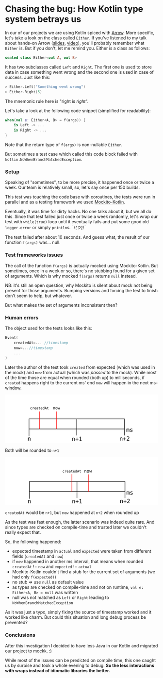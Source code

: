# Chasing the bug: How Kotlin type system betrays us

In our of our projects we are using Kotlin spiced with [Arrow](https://arrow-kt.io/). 
More specific, let's take a look on the class called `Either`.
If you've listened to my talk about hands-on Arrow ([slides](https://speakerdeck.com/paranoidmonoid/hands-on-arrow), [video](https://www.youtube.com/watch?v=tkl9EaUMfm8)), you'll probably remember what `Either` is. But if you don't, let me remind you.
Either is a class as follows:

```kotlin
sealed class Either<out A, out B>
```

It has two subclasses called `Left` and `Right`. The first one is used to store data in case something went wrong and the second one is used in case of success. 
Just like this:

```kotlin
> Either.Left("Something went wrong")
> Either.Right(5)
```

The mnemonic rule here is "right is _right_".

Let's take a look at the following code snippet (simplified for readability):

```kotlin
when(val e: Either<A, B> = f(args)) {
    is Left -> ...
    is Right -> ...
}
```

Note that the return type of ```f(args)``` is non-nullable ```Either```.

But sometimes a test case which called this code block failed with ```kotlin.NoWhenBranchMatchedException```.

### Setup
Speaking of "sometimes", to be more precise, it happened once or twice a week. Our team is relatively small, so, let's say once per 150 builds.

This test was touching the code base with coroutines, the tests were run in parallel and as a testing framework we used [Mockito-Kotlin](https://github.com/mockito/mockito-kotlin).

Eventually, it was time for dirty hacks. No one talks about it, but we all do this. Since that test failed just once or twice a week randomly, let's wrap our test with `while(true)` loop until it eventually fails and put some good old `logger.error` or simply `println`s. ¯\\_(ツ)_/¯ 

The test failed after about 10 seconds. And guess what, the result of our function `f(args)` was... null.

### Test frameworks issues

The call of the function `f(args)` is actually mocked using Mockito-Kotlin. But sometimes, once in a week or so, there's no stubbing found for a given set of arguments. Which is why mocked `f(args)` returns `null` instead.

NB: it's still an open question, why Mockito is silent about mock not being present for those arguments. Bumping versions and forcing the test to finish don't seem to help, but whatever.

But what makes the set of arguments inconsistent then?

### Human errors

The object used for the tests looks like this: 

```kotlin
Event(
    createdAt=... //timestamp
    now=...//timestamp
    ...
)
```

Later the author of the test took `created` from expected (which was used in the mock) and `now` from actual (which was *passed* to the mock).
While most of the time those are equal when rounded (both up) to milliseconds, if `created` happens right to the current ms' end `now` will happen in the next ms-window.

![](../img/eithervsnull/milliseconds-same.svg)

Both will be rounded to `n+1`

![](../img/eithervsnull/milliseconds-different.svg)

`createdAt` would be `n+1`, but `now` happened at `n+2` when rounded up

As the test was fast enough, the latter scenario was indeed quite rare. And since types are checked on compile-time and trusted later we couldn't really expect that.

So, the following happened:

- expected timestamp in `actual` and `expected` were taken from different fields (`createdAt` and `now`)
- if `now` happened in another ms interval, that means when rounded `createdAt` != `now` and `expected` != `actual`
- Mockito-Kotlin couldn't find a stub for the current set of arguments (we had only `f(expected)`)
- no stub => use `null` as default value
- as types are checked on compile-time and not on runtime, `val e: Either<A, B> = null` was written
- null was not matched as `Left` or `Right` leading to `NoWhenBranchMatchedException`

As it was just a typo, simply fixing the source of timestamp worked and it worked like charm. But could this situation and long debug process be prevented?

### Conclusions
After this investigation I decided to have less Java in our Kotlin and migrated our project to mockk. :)

While most of the issues can be predicted on compile time, this one caught us by surpise and took a whole evening to debug. **So the less interactions with wraps instead of idiomatic libraries the better.**
